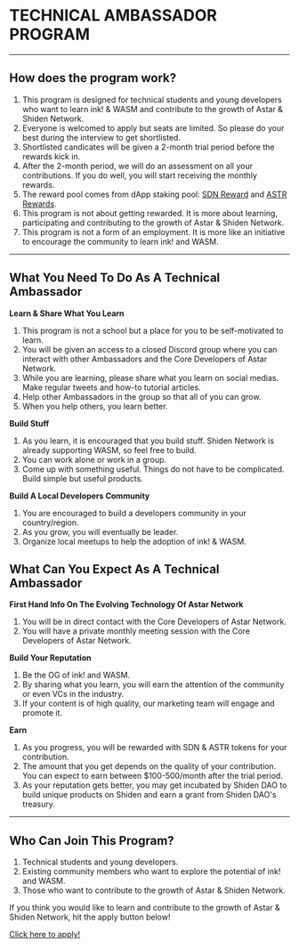 # TECHNICAL AMBASSADOR PROGRAM

---
## How does the program work?
1. This program is designed for technical students and young developers who want to learn ink! & WASM and contribute to the growth of Astar & Shiden Network.
2. Everyone is welcomed to apply but seats are limited. So please do your best during the interview to get shortlisted.
3. Shortlisted candicates will be given a 2-month trial period before the rewards kick in.
4. After the 2-month period, we will do an assessment on all your contributions. If you do well, you will start receiving the monthly rewards.
5. The reward pool comes from dApp staking pool: [SDN Reward](https://shiden.subscan.io/account/ZfEuzYHyfo5TZfAx9fsntdkx2W4gDFLPwUNeqSrJTpQJXDc?tab=reward) and [ASTR Rewards](https://astar.subscan.io/account/ZfEuzYHyfo5TZfAx9fsntdkx2W4gDFLPwUNeqSrJTpQJXDc).
6. This program is not about getting rewarded. It is more about learning, participating and contributing to the growth of Astar & Shiden Network. 
7. This program is not a form of an employment. It is more like an initiative to encourage the community to learn ink! and WASM.

---

## What You Need To Do As A Technical Ambassador

**Learn & Share What You Learn**
1. This program is not a school but a place for you to be self-motivated to learn.
2. You will be given an access to a closed Discord group where you can interact with other Ambassadors and the Core Developers of Astar Network.
3. While you are learning, please share what you learn on social medias. Make regular tweets and how-to tutorial articles.
4. Help other Ambassadors in the group so that all of you can grow.
5. When you help others, you learn better.
  
**Build Stuff**
1. As you learn, it is encouraged that you build stuff. Shiden Network is already supporting WASM, so feel free to build.
2. You can work alone or work in a group. 
3. Come up with something useful. Things do not have to be complicated. Build simple but useful products.

**Build A Local Developers Community**
1. You are encouraged to build a developers community in your country/region.
2. As you grow, you will eventually be leader.
3. Organize local meetups to help the adoption of ink! & WASM.


## What Can You Expect As A Technical Ambassador

**First Hand Info On The Evolving Technology Of Astar Network**
1. You will be in direct contact with the Core Developers of Astar Network. 
2. You will have a private monthly meeting session with the Core Developers of Astar Network.


**Build Your Reputation**
1. Be the OG of ink! and WASM.
2. By sharing what you learn, you will earn the attention of the community or even VCs in the industry.
3. If your content is of high quality, our marketing team will engage and promote it.


**Earn**
1. As you progress, you will be rewarded with SDN & ASTR tokens for your contribution.
2. The amount that you get depends on the quality of your contribution. You can expect to earn between $100-500/month after the trial period.
3. As your reputation gets better, you may get incubated by Shiden DAO to build unique products on Shiden and earn a grant from Shiden DAO's treasury.

---

## Who Can Join This Program?
1. Technical students and young developers.
2. Existing community members who want to explore the potential of ink! and WASM.
3. Those who want to contribute to the growth of Astar & Shiden Network.


If you think you would like to learn and contribute to the growth of Astar & Shiden Network, hit the apply button below!

[Click here to apply!](https://docs.google.com/forms/d/1it7cqUmrYqDLSYSPZa5tKSFkaz1UtIMhHg6jTgwEGNQ/edit?usp=drivesdk)
